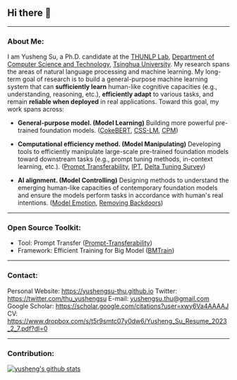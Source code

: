 ## Hi there 👋

----------
### About Me:
I am Yusheng Su, a Ph.D. candidate at the [THUNLP Lab](https://twitter.com/tsinghuanlp), [Department of Computer Science and Technology](http://www.cs.tsinghua.edu.cn/), [Tsinghua University](https://www.tsinghua.edu.cn/publish/thu2018en/index.html). My research spans the areas of natural language processing and machine learning. My long-term goal of research is to build a general-purpose machine learning system that can <b>sufficiently learn</b> human-like cognitive capacities (e.g., understanding, reasoning, etc.), <b>efficiently adapt</b> to various tasks, and remain <b>reliable when deployed</b> in real applications. Toward this goal, my work spans across:

* <b>General-purpose model. (Model Learning)</b> Building more powerful pre-trained foundation models. ([CokeBERT](https://github.com/thunlp/CokeBERT), [CSS-LM](https://github.com/thunlp/CSS-LM), [CPM](https://github.com/TsinghuaAI/CPM-1-Generate))

* <b>Computational efficiency method. (Model Manipulating)</b> Developing tools to efficiently manipulate large-scale pre-trained foundation models toward downstream tasks (e.g., prompt tuning methods, in-context learning, etc.). ([Prompt Transferability](https://github.com/thunlp/Prompt-Transferability), [IPT](https://github.com/thunlp/Intrinsic-Prompt-Tuning), [Delta Tuning Survey](https://github.com/thunlp/OpenDelta))

* <b>AI alignment. (Model Controlling)</b> Designing methods to understand the emerging human-like capacities of contemporary foundation models and ensure the models perform tasks in accordance with human's real intentions. ([Model Emotion](), [Removing Backdoors]())

----------
### Open Source Toolkit:
* Tool: Prompt Transfer ([Prompt-Transferability](https://github.com/thunlp/Intrinsic-Prompt-Tuning))
* Framework: Efficient Training for Big Model ([BMTrain](https://github.com/OpenBMB/BMTrain))

----------
### Contact:
Personal Website: https://yushengsu-thu.github.io
Twitter: https://twitter.com/thu_yushengsu
E-mail: yushengsu.thu@gmail.com
Google Scholar: https://scholar.google.com/citations?user=xwy6Va4AAAAJ
CV: https://www.dropbox.com/s/t5r9smtc07y0dw6/Yusheng_Su_Resume_2023_2_7.pdf?dl=0

----------
### Contribution:
[![yusheng's github stats](https://github-readme-stats.vercel.app/api?username=yushengsu-thu&show_icons=true)](https://github.com/yushengsu-thu/)



<!--| <img align="center" src="https://github-readme-stats.vercel.app/api?username=yushengsu-thu
&layout=compact&count_private=true&show_icons=true&hide_border=true&bg_color=30,e96443,904e95&title_color=fff&text_color=fff" height="200"> | <img align="center" src="https://github-readme-stats.vercel.app/api/top-langs/?username=yushengsu-thu
&layout=compact&theme=radical&hide_border=true&hide=Jupyter%20Notebook&bg_color=30,e96443,904e95&title_color=fff&text_color=fff" height="200"> |
|---------|-------|-->


<!--
More Tortioal:  https://medium.com/starbugs/%E5%A6%82%E4%BD%95%E5%BB%BA%E7%AB%8B%E7%8D%A8%E4%B8%80%E7%84%A1%E4%BA%8C%E7%9A%84-github-profile-%E8%88%87%E4%B8%89%E5%80%8B%E5%BE%88%E9%85%B7%E7%9A%84%E8%A8%AD%E8%A8%88%E5%8F%8A%E6%87%89%E7%94%A8-ef1cbb4b42c1
-->

<!--
**yushengsu-thu/yushengsu-thu** is a ✨ _special_ ✨ repository because its `README.md` (this file) appears on your GitHub profile.

Here are some ideas to get you started:

- 🔭 I’m currently working on ...
- 🌱 I’m currently learning ...
- 👯 I’m looking to collaborate on ...
- 🤔 I’m looking for help with ...
- 💬 Ask me about ...
- 📫 How to reach me: ...
- 😄 Pronouns: ...
- ⚡ Fun fact: ...
-->
